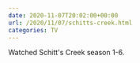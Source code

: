 ```yaml
---
date: 2020-11-07T20:02:00+00:00
url: /2020/11/07/schitts-creek.html
categories: TV
---
```

Watched Schitt's Creek season 1-6.




